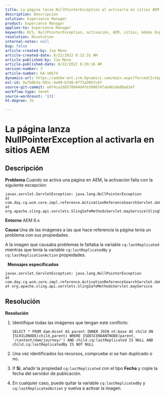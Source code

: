 ```yaml
---
title: La página lanza NullPointerException al activarla en sitios AEM
description: Descripción
solution: Experience Manager
product: Experience Manager
applies-to: Experience Manager
keywords: KCS, NullPointerException, activación, AEM, sitios, Adobe Experience Manager, 6.x
resolution: Resolution
internal-notes: null
bug: false
article-created-by: Jim Menn
article-created-date: 8/22/2022 8:12:31 AM
article-published-by: Jim Menn
article-published-date: 8/22/2022 8:29:16 AM
version-number: 3
article-number: KA-10574
dynamics-url: https://adobe-ent.crm.dynamics.com/main.aspx?forceUCI=1&pagetype=entityrecord&etn=knowledgearticle&id=3420272b-f221-ed11-b83e-0022480866ad
exl-id: 9a7b0b3a-501c-4a99-bfd8-0f73a395fc6f
source-git-commit: e8f4ca2dd578944d4fe399074fab461de88ad247
workflow-type: tm+mt
source-wordcount: '131'
ht-degree: 3%

---
```


# La página lanza NullPointerException al activarla en sitios AEM

## Descripción


<b>Problema </b>
Cuando se activa una página en AEM, la activación falla con la siguiente excepción:


```
javax.servlet.ServletException: java.lang.NullPointerException
at com.day.cq.wcm.core.impl.reference.ActivationReferenceSearchServlet.doGet(ActivationReferenceSearchServlet.java:175)
at org.apache.sling.api.servlets.SlingSafeMethodsServlet.mayService(SlingSafeMethodsServlet.java:269)
```


<b>Entorno</b>
AEM 6.x

<b>Causa </b>
Una de las imágenes a las que hace referencia la página tenía un problema con sus propiedades.

A la imagen que causaba problemas le faltaba la variable `cq:lastReplicated` mientras que tenía la variable `cq:lastReplicatedBy` y `cq:lastReplicationAction` propiedades.

 
<b>Mensajes especificados</b>


```
javax.servlet.ServletException: java.lang.NullPointerException
at com.day.cq.wcm.core.impl.reference.ActivationReferenceSearchServlet.doGet
at org.apache.sling.api.servlets.SlingSafeMethodsServlet.mayService
```



## Resolución


<b>Resolución</b>

1. Identifique todas las imágenes que tengan este conflicto:

   ```
   SELECT * FROM dam:Asset AS parent INNER JOIN nt:base AS child ON ISCHILDNODE(child,parent) WHERE ISDESCENDANTNODE(parent, '/content/dam/journey/') AND child.cq:lastReplicated IS NULL AND child.cq:lastReplicatedBy IS NOT NULL
   ```
2. Una vez identificados los recursos, compruebe si se han duplicado o no.
3. If <b>Sí</b>, añadir la propiedad `cq:lastReplicated` con el tipo <b>Fecha</b> y copie la fecha del servidor de publicación.
4. En cualquier caso, puede quitar la variable `cq:lastReplicatedBy` y `cq:lastReplicatedAction` y vuelva a activar la imagen.
